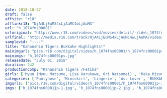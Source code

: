 ```yaml
---
date: 2018-10-27
draft: false
affsite: "r18"
afflinkr18: "NjA4LjEuMS4xLjAuMC4wLjAuMA"
url: "h_1074fns00001"
urloriginal: "http://www.r18.com/videos/vod/movies/detail/-/id=h_1074fns00001"
urlfinal: "http://media.r18.com/track/NjA4LjEuMS4xLjAuMC4wLjAuMA/videos/vod/movies/detail/-/id=h_1074fns00001"
samplevid: "----"
title: "Kahanshin Tigers Bukkake Highlights!"
mainimgurl: "pics.r18.com/digital/video/h_1074fns00001/h_1074fns00001ps.jpg"
mainimgs: "h_1074fns00001ps.jpg"
releasedate: "July 01, 2018"
duration: 242
productioncomp: "Kahanshin Tigers /Fetika"
girls: ['Myuu (Myuu Matsume, Lisa Harukawa, Ori Natsumei)', 'Maka Mizuno', 'Risa Murakami', 'Yu Uehara', 'Anri Hoshizaki', 'Miho Tachibana', 'Nozomi Hatzuki', 'Mio Kuraki', 'Risa Arisawa', 'Ryo Seto']
categories: ['Pantyhose', 'Miniskirt', 'Lingerie', 'Ass Lover', 'BUKKAKE', 'Compilation', 'Over 4 Hours']
imgurls: ['pics.r18.com/digital/video/h_1074fns00001/h_1074fns00001jp-1.jpg', 'pics.r18.com/digital/video/h_1074fns00001/h_1074fns00001jp-2.jpg', 'pics.r18.com/digital/video/h_1074fns00001/h_1074fns00001jp-3.jpg', 'pics.r18.com/digital/video/h_1074fns00001/h_1074fns00001jp-4.jpg', 'pics.r18.com/digital/video/h_1074fns00001/h_1074fns00001jp-5.jpg', 'pics.r18.com/digital/video/h_1074fns00001/h_1074fns00001jp-6.jpg', 'pics.r18.com/digital/video/h_1074fns00001/h_1074fns00001jp-7.jpg', 'pics.r18.com/digital/video/h_1074fns00001/h_1074fns00001jp-8.jpg', 'pics.r18.com/digital/video/h_1074fns00001/h_1074fns00001jp-9.jpg', 'pics.r18.com/digital/video/h_1074fns00001/h_1074fns00001jp-10.jpg', 'pics.r18.com/digital/video/h_1074fns00001/h_1074fns00001jp-11.jpg', 'pics.r18.com/digital/video/h_1074fns00001/h_1074fns00001jp-12.jpg', 'pics.r18.com/digital/video/h_1074fns00001/h_1074fns00001jp-13.jpg', 'pics.r18.com/digital/video/h_1074fns00001/h_1074fns00001jp-14.jpg', 'pics.r18.com/digital/video/h_1074fns00001/h_1074fns00001jp-15.jpg', 'pics.r18.com/digital/video/h_1074fns00001/h_1074fns00001jp-16.jpg', 'pics.r18.com/digital/video/h_1074fns00001/h_1074fns00001jp-17.jpg', 'pics.r18.com/digital/video/h_1074fns00001/h_1074fns00001jp-18.jpg', 'pics.r18.com/digital/video/h_1074fns00001/h_1074fns00001jp-19.jpg', 'pics.r18.com/digital/video/h_1074fns00001/h_1074fns00001jp-20.jpg']
imgs: ['h_1074fns00001jp-1.jpg', 'h_1074fns00001jp-2.jpg', 'h_1074fns00001jp-3.jpg', 'h_1074fns00001jp-4.jpg', 'h_1074fns00001jp-5.jpg', 'h_1074fns00001jp-6.jpg', 'h_1074fns00001jp-7.jpg', 'h_1074fns00001jp-8.jpg', 'h_1074fns00001jp-9.jpg', 'h_1074fns00001jp-10.jpg', 'h_1074fns00001jp-11.jpg', 'h_1074fns00001jp-12.jpg', 'h_1074fns00001jp-13.jpg', 'h_1074fns00001jp-14.jpg', 'h_1074fns00001jp-15.jpg', 'h_1074fns00001jp-16.jpg', 'h_1074fns00001jp-17.jpg', 'h_1074fns00001jp-18.jpg', 'h_1074fns00001jp-19.jpg', 'h_1074fns00001jp-20.jpg']
---
```


